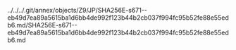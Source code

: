 ../../../.git/annex/objects/Z9/JP/SHA256E-s671--eb49d7ea89a5615ba1d6bb4de992f123b44b2cb037f994fc95b52fe88e55edb6.md/SHA256E-s671--eb49d7ea89a5615ba1d6bb4de992f123b44b2cb037f994fc95b52fe88e55edb6.md